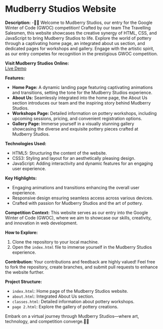 # Mudberry Studios Website

**Description:**
-🏺✨ Welcome to Mudberry Studios, our entry for the Google Winter of Code (GWOC) competition! Crafted by our team The Travelling Salesmen, this website showcases the creative synergy of HTML, CSS, and JavaScript to bring Mudberry Studios to life. Explore the world of pottery through a captivating home page, an integrated about us section, and dedicated pages for workshops and gallery. Engage with the artistic spirit, as our entry competes for recognition in the prestigious GWOC competition.

**Visit Mudberry Studios Online:**<br>
<a href="www.mudberrystudios.vercel.app">Live Demo</a>

**Features:**
- **Home Page:** A dynamic landing page featuring captivating animations and transitions, setting the tone for the Mudberry Studios experience.
- **About Us:** Seamlessly integrated into the home page, the About Us section introduces our team and the inspiring story behind Mudberry Studios.
- **Workshops Page:** Detailed information on pottery workshops, including upcoming sessions, pricing, and convenient registration options.
- **Gallery Page:** Immerse yourself in a visually stunning gallery showcasing the diverse and exquisite pottery pieces crafted at Mudberry Studios.

**Technologies Used:**
- HTML5: Structuring the content of the website.
- CSS3: Styling and layout for an aesthetically pleasing design.
- JavaScript: Adding interactivity and dynamic features for an engaging user experience.

**Key Highlights:**
- Engaging animations and transitions enhancing the overall user experience.
- Responsive design ensuring seamless access across various devices.
- Crafted with passion for Mudberry Studios and the art of pottery.

**Competition Context:**
This website serves as our entry into the Google Winter of Code (GWOC), where we aim to showcase our skills, creativity, and innovation in web development.

**How to Explore:**
1. Clone the repository to your local machine.
2. Open the `index.html` file to immerse yourself in the Mudberry Studios experience.

**Contribution:**
Your contributions and feedback are highly valued! Feel free to fork the repository, create branches, and submit pull requests to enhance the website further.

**Project Structure:**
- `index.html`: Home page of the Mudberry Studios website.
- `about.html`: Integrated About Us section.
- `classes.html`: Detailed information about pottery workshops.
- `page 2.html`: Explore the gallery of pottery creations.

Embark on a virtual journey through Mudberry Studios—where art, technology, and competition converge.🏺✨
